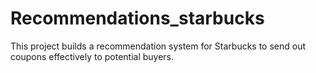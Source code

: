 # Recommendations_starbucks

This project builds a recommendation system for Starbucks to send out coupons effectively to potential buyers.
